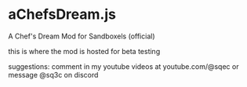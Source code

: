# aChefsDream.js
A Chef's Dream Mod for Sandboxels (official)

this is where the mod is hosted for beta testing

suggestions: comment in my youtube videos at youtube.com/@sqec or message @sq3c on discord

